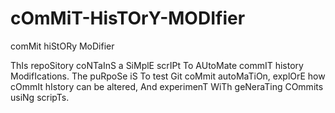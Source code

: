 # cOmMiT-HisTOrY-MODIfier
comMit hiStORy MoDifier

ThIs repoSitory coNTaInS a SiMplE scrIPt To AUtoMate commIT history ModifIcations. The puRpoSe iS To test Git coMmit autoMaTiOn, explOrE how cOmmIt hIstory can be altered, And experimenT WiTh geNeraTing COmmits usiNg scripTs.
